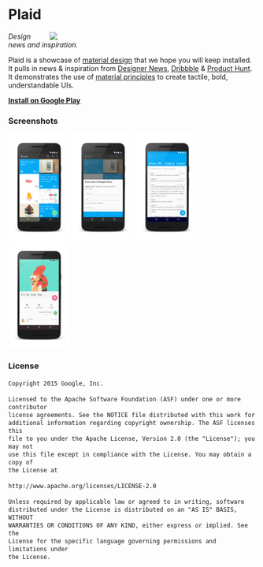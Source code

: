 # Plaid

<img src="screenshots/plaid_demo.gif" width="400" align="right" hspace="20">

*Design news and inspiration.*

Plaid is a showcase of [material design](https://www.google.com/design/spec/) that we hope you will
keep installed. It pulls in news & inspiration from [Designer News](https://www.designernews.co/),
[Dribbble](https://dribbble.com/) & [Product Hunt](https://www.producthunt.com/). It demonstrates
the use of
[material principles](https://www.google.com/design/spec/material-design/introduction.html#introduction-principles)
to create tactile, bold, understandable UIs.

**[Install on Google Play](https://play.google.com/store/apps/details?id=io.plaidapp)**


### Screenshots


<img src="screenshots/home_grid_framed.png" width="25%" />
<img src="screenshots/post_story_framed.png" width="25%" />
<img src="screenshots/dn_story_framed.png" width="25%" />
<img src="screenshots/dribbble_shot_framed.png" width="25%" />


### License


```
Copyright 2015 Google, Inc.

Licensed to the Apache Software Foundation (ASF) under one or more contributor
license agreements. See the NOTICE file distributed with this work for
additional information regarding copyright ownership. The ASF licenses this
file to you under the Apache License, Version 2.0 (the "License"); you may not
use this file except in compliance with the License. You may obtain a copy of
the License at

http://www.apache.org/licenses/LICENSE-2.0

Unless required by applicable law or agreed to in writing, software
distributed under the License is distributed on an "AS IS" BASIS, WITHOUT
WARRANTIES OR CONDITIONS OF ANY KIND, either express or implied. See the
License for the specific language governing permissions and limitations under
the License.
```